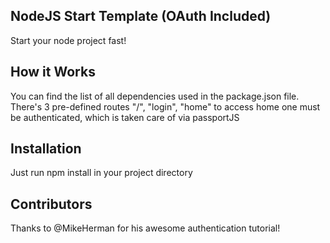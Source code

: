 ## NodeJS Start Template (OAuth Included)

Start your node project fast!

## How it Works

You can find the list of all dependencies used in the package.json file. There's 3  pre-defined routes "/", "login", "home" to access home one must be authenticated, which is taken care of via passportJS

## Installation

Just run npm install in your project directory

## Contributors

Thanks to @MikeHerman for his awesome authentication tutorial!
